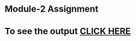 
# Module-2 Assignment

# To see the output [CLICK HERE](https://shaleenjha.github.io/Coursera-HTML_CSS_JS/module2-solution/index.html)

